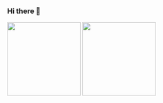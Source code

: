 ### Hi there 👋

<p align="left">
  <img align="center" height="170" src="https://github-readme-stats.vercel.app/api?username=jeremiahjordanisaacson&count_private=true&show_icons=true&theme=onedark&border_radius=15" />
  <img align="center" height="170" src="https://github-readme-stats.vercel.app/api/top-langs/?username=jeremiahjordanisaacson&layout=compact&langs_count=6&border_color=fff&&theme=onedark&border_radius=11" />
</p>

<!--
**jeremiahjordanisaacson/jeremiahjordanisaacson** is a ✨ _special_ ✨ repository because its `README.md` (this file) appears on your GitHub profile.

Here are some ideas to get you started:

- 🔭 I’m currently working on ...
- 🌱 I’m currently learning ...
- 👯 I’m looking to collaborate on ...
- 🤔 I’m looking for help with ...
- 💬 Ask me about ...
- 📫 How to reach me: ...
- 😄 Pronouns: ...
- ⚡ Fun fact: ...
-->
